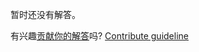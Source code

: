 
暂时还没有解答。

有兴趣[贡献你的解答](https://github.com/BFEdev/BFE.dev-solutions/blob/main/problem/highlight-keywords-in-html-string_zh.md)吗? [Contribute guideline](https://github.com/BFEdev/BFE.dev-solutions#how-to-contribute)
